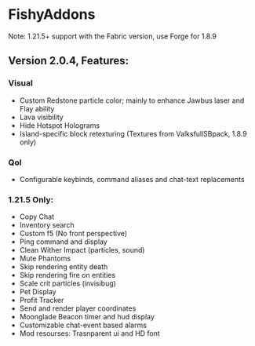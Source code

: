 # FishyAddons

Note: 1.21.5+ support with the Fabric version, use Forge for 1.8.9

## **Version 2.0.4, Features:**

### Visual
- Custom Redstone particle color; mainly to enhance Jawbus laser and Flay ability
- Lava visibility
- Hide Hotspot Holograms
- Island-specific block retexturing (Textures from ValksfullSBpack, 1.8.9 only)

### Qol
- Configurable keybinds, command aliases and chat-text replacements

### 1.21.5 Only:
- Copy Chat
- Inventory search
- Custom f5 (No front perspective)
- Ping command and display
- Clean Wither Impact (particles, sound)
- Mute Phantoms
- Skip rendering entity death
- Skip rendering fire on entities
- Scale crit particles (invisibug)
- Pet Display
- Profit Tracker
- Send and render player coordinates
- Moonglade Beacon timer and hud display
- Customizable chat-event based alarms
- Mod resourses: Trasnparent ui and HD font